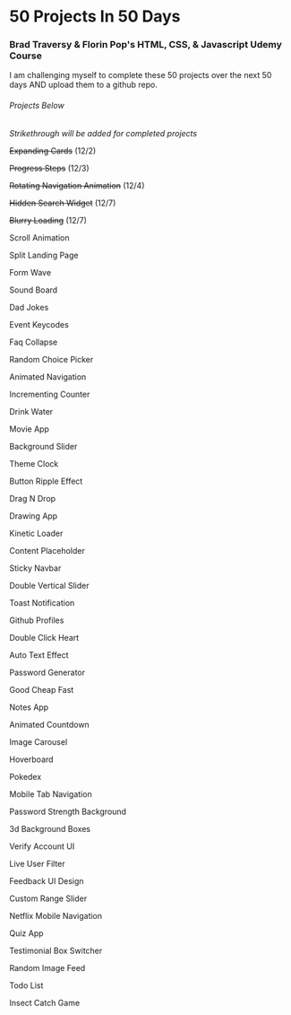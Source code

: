 # 50 Projects In 50 Days

### Brad Traversy & Florin Pop's HTML, CSS, & Javascript Udemy Course

I am challenging myself to complete these 50 projects over the next 50 days AND upload them to a github repo.

###### Projects Below

_Strikethrough will be added for completed projects_

~~Expanding Cards~~ (12/2)

~~Progress Steps~~ (12/3)

~~Rotating Navigation Animation~~ (12/4)

~~Hidden Search Widget~~ (12/7)

~~Blurry Loading~~ (12/7)

Scroll Animation

Split Landing Page

Form Wave

Sound Board

Dad Jokes

Event Keycodes

Faq Collapse

Random Choice Picker

Animated Navigation

Incrementing Counter

Drink Water

Movie App

Background Slider

Theme Clock

Button Ripple Effect

Drag N Drop

Drawing App

Kinetic Loader

Content Placeholder

Sticky Navbar

Double Vertical Slider

Toast Notification

Github Profiles

Double Click Heart

Auto Text Effect

Password Generator

Good Cheap Fast

Notes App

Animated Countdown

Image Carousel

Hoverboard

Pokedex

Mobile Tab Navigation

Password Strength Background

3d Background Boxes

Verify Account UI

Live User Filter

Feedback UI Design

Custom Range Slider

Netflix Mobile Navigation

Quiz App

Testimonial Box Switcher

Random Image Feed

Todo List

Insect Catch Game
